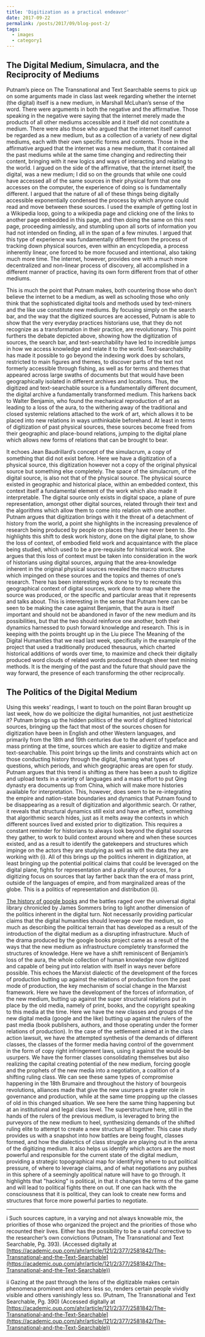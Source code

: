 ```yaml
---
title: 'Digitization as a practical endeavor'
date: 2017-09-22
permalink: /posts/2017/09/blog-post-2/
tags:
  - images
  - category1
---
```

The Digital Medium, Simulacra, and the Reciprocity of Mediums
--------------------------------------------------------------

Putnam’s piece on The Transnational and Text Searchable seems to pick up on some arguments made in class last week regarding whether the internet (the digital) itself is a new medium, in Marshall McLuhan’s sense of the word. There were arguments in both the negative and the affirmative. Those speaking in the negative were saying that the internet merely made the products of all other mediums accessible and it itself did not constitute a medium. There were also those who argued that the internet itself cannot be regarded as a new medium, but as a collection of a variety of new digital mediums, each with their own specific forms and contents. Those in the affirmative argued that the internet was a new medium, that it contained all the past mediums while at the same time changing and redirecting their content, bringing with it new logics and ways of interacting and relating to the world. I argued on the side of the affirmative, that the internet itself, the digital, was a new medium; I did so on the grounds that while one could have accessed all of the same sources in their physical form that one accesses on the computer, the experience of doing so is fundamentally different. I argued that the nature of all of these things being digitally accessible exponentially condensed the process by which anyone could read and move between these sources. I used the example of getting lost in a Wikipedia loop, going to a wikipedia page and clicking one of the links to another page embedded in this page, and then doing the same on this next page, proceeding aimlessly, and stumbling upon all sorts of information you had not intended on finding, all in the span of a few minutes. I argued that this type of experience was fundamentally different from the process of tracking down physical sources, even within an encyclopedia, a process inherently linear, one forced to be more focused and intentional, also taking much more time. The internet, however, provides one with a much more decentralized and non-linear process of discovery, all accomplished in a different manner of practice, having its own form different from that of other mediums.

This is much the point that Putnam makes, both countering those who don’t believe the internet to be a medium, as well as schooling those who only think that the sophisticated digital tools and methods used by text-miners and the like use constitute new mediums. By focusing simply on the search bar, and the way that the digitized sources are accessed, Putnam is able to show that the very everyday practices historians use, that they do not recognize as a transformation in their practice, are revolutionary. This point furthers the debate depicted above, showing how the digitization of sources, the search bar, and text-searchability have led to incredible jumps in how we access knowledge and relate it to the world. Text-searchability has made it possible to go beyond the indexing work does by scholars, restricted to main figures and themes, to discover parts of the text not formerly accessible through fishing, as well as for terms and themes that appeared across large swaths of documents but that would have been geographically isolated in different archives and locations. Thus, the digitized and text-searchable source is a fundamentally different document, the digital archive a fundamentally transformed medium. This harkens back to Walter Benjamin, who found the mechanical reproduction of art as leading to a loss of the aura, to the withering away of the traditional and closed systemic relations attached to the work of art, which allows it to be placed into new relations in ways unthinkable beforehand. At least in terms of digitization of past physical sources, these sources become freed from their geographic and place-bound relations, jumping to the digital plane which allows new forms of relations that can be brought to bear.

It echoes Jean Baudrillard’s concept of the simulacrum, a copy of something that did not exist before. Here we have a digitization of a physical source, this digitization however not a copy of the original physical source but something else completely. The space of the simulacrum, of the digital source, is also not that of the physical source. The physical source existed in geographic and historical place, within an embedded context, this context itself a fundamental element of the work which also made it interpretable. The digital source only exists in digital space, a plane of pure representation, amongst other digital sources, related through their text and the algorithms which allow them to come into relation with one another. Putnam argues that digitization brings with it the threat of a detachment of history from the world, a point she highlights in the increasing prevalence of research being produced by people on places they have never been to. She highlights this shift to desk work history, done on the digital plane, to show the loss of context, of embodied field work and acquaintance with the place being studied, which used to be a pre-requisite for historical work. She argues that this loss of context must be taken into consideration in the work of historians using digital sources, arguing that the area-knowledge inherent in the original physical sources revealed the macro structures which impinged on these sources and the topics and themes of one’s research. There has been interesting work done to try to recreate this geographical context of digital sources, work done to map where the source was produced, or the specific and particular areas that it represents and talks about. This is interesting in the sense that Putnam here can be seen to be making the case against Benjamin, that the aura is itself important and should not be abandoned in favor of the new medium and its possibilities, but that the two should reinforce one another, both their dynamics harnessed to push forward knowledge and research. This is in keeping with the points brought up in the Liu piece The Meaning of the Digital Humanities that we read last week, specifically in the example of the project that used a traditionally produced thesaurus, which charted historical additions of words over time, to maximize and check their digitally produced word clouds of related words produced through sheer text mining methods. It is the merging of the past and the future that should pave the way forward, the presence of each transforming the other reciprocally.  

The Politics of the Digital Medium
-----------------------------------
Using this weeks’ readings, I want to touch on the point Baran brought up last week, how do we politicize the digital humanities, not just aestheticize it? Putnam brings up the hidden politics of the world of digitized historical sources, bringing up the fact that most of the sources chosen for digitization have been in English and other Western languages, and primarily from the 18th and 19th centuries due to the advent of typeface and mass printing at the time, sources which are easier to digitize and make text-searchable. This point brings up the limits and constraints which act on those conducting history through the digital, framing what types of questions, which periods, and which geographic areas are open for study. Putnam argues that this trend is shifting as there has been a push to digitize and upload texts in a variety of languages and a mass effort to put Qing dynasty era documents up from China, which will make more histories available for interpretation. This, however, does seem to be re-integrating the empire and nation-state boundaries and dynamics that Putnam found to be disappearing as a result of digitization and algorithmic search. Or rather, it reveals that structural dynamics still exist and have an effect, something that algorithmic search hides, just as it melts away the contexts in which different sources lived and existed prior to digitization. This requires a constant reminder for historians to always look beyond the digital sources they gather, to work to build context around where and when these sources existed, and as a result to identify the gatekeepers and structures which impinge on the actors they are studying as well as with the data they are working with (i). All of this brings up the politics inherent in digitization, at least bringing up the potential political claims that could be leveraged on the digital plane, fights for representation and a plurality of sources, for a digitizing focus on sources that lay farther back than the era of mass print, outside of the languages of empire, and from marginalized areas of the globe. This is a politics of representation and distribution (ii). 

[The history of google books](https://www.theatlantic.com/technology/archive/2017/04/the-tragedy-of-google-books/523320) and the battles raged over the universal digital library chronicled by James Sommers bring to light another dimension of the politics inherent in the digital turn. Not necessarily providing particular claims that the digital humanities should leverage over the medium, so much as describing the political terrain that has developed as a result of the introduction of the digital medium as a disrupting infrastructure. Much of the drama produced by the google books project came as a result of the ways that the new medium as infrastructure completely transformed the structures of knowledge. Here we have a shift reminiscent of Benjamin’s loss of the aura, the whole collection of human knowledge now digitized and capable of being put into relation with itself in ways never before possible. This echoes the Marxist dialectic of the development of the forces of production butting up against the relations of production from the past mode of production, the key mechanism of social change in the Marxist framework. Here we have the development of the forces of information, of the new medium, butting up against the super structural relations put in place by the old media, namely of print, books, and the copyright speaking to this media at the time. Here we have the new classes and groups of the new digital media (google and the like) butting up against the rulers of the past media (book publishers, authors, and those operating under the former relations of production). In the case of the settlement aimed at in the class action lawsuit, we have the attempted synthesis of the demands of different classes, the classes of the former media having control of the government in the form of copy right infringement laws, using it against the would-be usurpers. We have the former classes consolidating themselves but also realizing the capital creating potential of the new medium, forcing google and the prophets of the new media into a negotiation, a coalition of a shifting ruling class. We can see these same types of compromise happening in the 18th Brumaire and throughout the history of bourgeois revolutions, alliances made that give the new usurpers a greater role in governance and production, while at the same time propping up the classes of old in this changed situation. We see here the same thing happening but at an institutional and legal class level. The superstructure here, still in the hands of the rulers of the previous medium, is leveraged to bring the purveyors of the new medium to heel, synthesizing demands of the shifted ruling elite to attempt to create a new structure all together. This case study provides us with a snapshot into how battles are being fought, classes formed, and how the dialectics of class struggle are playing out in the arena of the digitizing medium. It also helps us identify which actors are the most powerful and responsible for the current state of the digital medium, providing a strategic topographical map for identifying where to put political pressure, of where to leverage claims, and of what negotiations any pushes in this sphere of a seemingly apolitical nature will have to go through. It highlights that "hacking" is political, in that it changes the terms of the game and will lead to political fights there on out. If one can hack with the consciousness that it is political, they can look to create new forms and structures that force more powerful parties to negotiate.

--------------------------
i Such sources capture, in a varying and not always knowable mix, the priorities of those who organized the project and the priorities of those who recounted their lives. Either has the possibility to be a useful corrective to the researcher’s own convictions (Putnam, The Transnational and Text Searchable, Pg. 393). (Accessed digitally at [https://academic.oup.com/ahr/article/121/2/377/2581842/The-Transnational-and-the-Text-Searchable](https://academic.oup.com/ahr/article/121/2/377/2581842/The-Transnational-and-the-Text-Searchable)) 

ii Gazing at the past through the lens of the digitizable makes certain phenomena prominent and others less so, renders certain people vividly visible and others vanishingly less so. (Putnam, The Transnational and Text Searchable, Pg. 390)  (Accessed digitally at [https://academic.oup.com/ahr/article/121/2/377/2581842/The-Transnational-and-the-Text-Searchable](https://academic.oup.com/ahr/article/121/2/377/2581842/The-Transnational-and-the-Text-Searchable)) 

